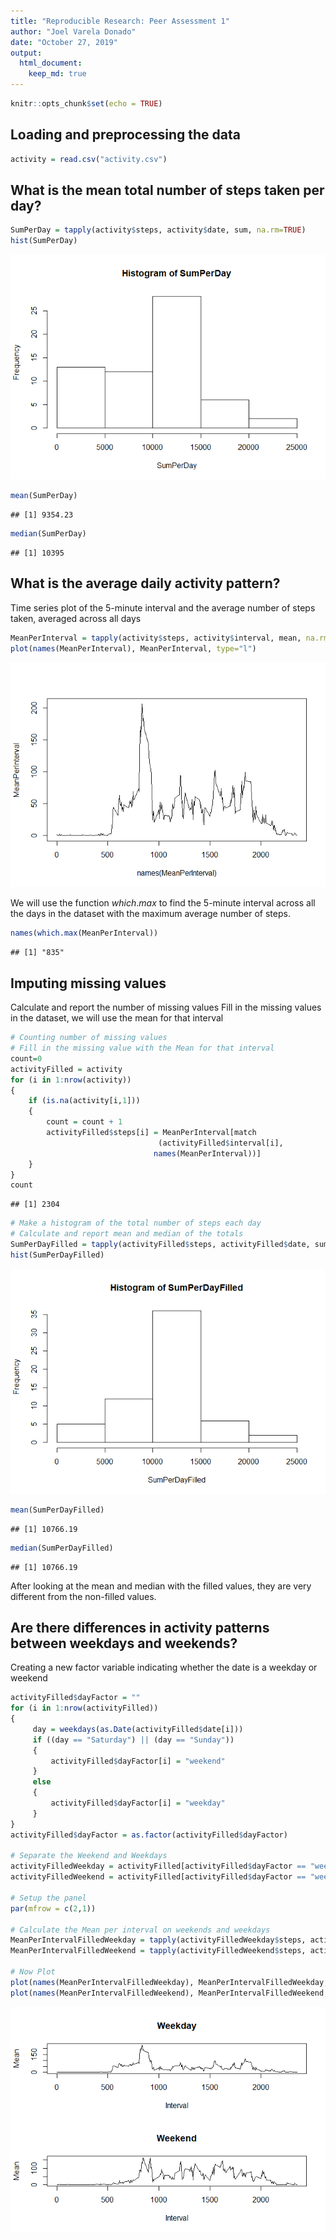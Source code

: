 ```yaml
---
title: "Reproducible Research: Peer Assessment 1"
author: "Joel Varela Donado"
date: "October 27, 2019"
output: 
  html_document:
    keep_md: true
---
```



```r
knitr::opts_chunk$set(echo = TRUE)
```

## Loading and preprocessing the data


```r
activity = read.csv("activity.csv")
```

## What is the mean total number of steps taken per day?

```r
SumPerDay = tapply(activity$steps, activity$date, sum, na.rm=TRUE)
hist(SumPerDay)
```

![](PA1_template_files/figure-html/histogram-1.png)<!-- -->

```r
mean(SumPerDay)
```

```
## [1] 9354.23
```

```r
median(SumPerDay)
```

```
## [1] 10395
```

## What is the average daily activity pattern?
Time series plot of the 5-minute interval and the average number 
of steps taken, averaged across all days

```r
MeanPerInterval = tapply(activity$steps, activity$interval, mean, na.rm=TRUE)
plot(names(MeanPerInterval), MeanPerInterval, type="l")
```

![](PA1_template_files/figure-html/timeseries-1.png)<!-- -->

We will use the function $which.max$ to find the 5-minute interval across all the days in the dataset with the maximum average number of steps.

```r
names(which.max(MeanPerInterval))
```

```
## [1] "835"
```

## Imputing missing values
Calculate and report the number of missing values
Fill in the missing values in the dataset, we will use the mean for that interval

```r
# Counting number of missing values
# Fill in the missing value with the Mean for that interval
count=0
activityFilled = activity
for (i in 1:nrow(activity))
{
    if (is.na(activity[i,1])) 
    {
        count = count + 1
        activityFilled$steps[i] = MeanPerInterval[match
                                 (activityFilled$interval[i],
                                names(MeanPerInterval))]
    }
}
count
```

```
## [1] 2304
```

```r
# Make a histogram of the total number of steps each day
# Calculate and report mean and median of the totals
SumPerDayFilled = tapply(activityFilled$steps, activityFilled$date, sum)
hist(SumPerDayFilled)
```

![](PA1_template_files/figure-html/imputing-1.png)<!-- -->

```r
mean(SumPerDayFilled)
```

```
## [1] 10766.19
```

```r
median(SumPerDayFilled)
```

```
## [1] 10766.19
```

After looking at the mean and median with the filled values, they are very different from the non-filled values.


## Are there differences in activity patterns between weekdays and weekends?

Creating a new factor variable indicating whether the date is a weekday or weekend

```r
activityFilled$dayFactor = ""
for (i in 1:nrow(activityFilled))
{
     day = weekdays(as.Date(activityFilled$date[i]))
     if ((day == "Saturday") || (day == "Sunday"))
     {
         activityFilled$dayFactor[i] = "weekend"
     }
     else
     {
         activityFilled$dayFactor[i] = "weekday"
     }
}
activityFilled$dayFactor = as.factor(activityFilled$dayFactor)

# Separate the Weekend and Weekdays
activityFilledWeekday = activityFilled[activityFilled$dayFactor == "weekday",]
activityFilledWeekend = activityFilled[activityFilled$dayFactor == "weekend",]

# Setup the panel
par(mfrow = c(2,1))

# Calculate the Mean per interval on weekends and weekdays
MeanPerIntervalFilledWeekday = tapply(activityFilledWeekday$steps, activityFilledWeekday$interval, mean)
MeanPerIntervalFilledWeekend = tapply(activityFilledWeekend$steps, activityFilledWeekend$interval, mean)

# Now Plot
plot(names(MeanPerIntervalFilledWeekday), MeanPerIntervalFilledWeekday, type = "l", xlab = "Interval", ylab = "Mean", main = "Weekday")
plot(names(MeanPerIntervalFilledWeekend), MeanPerIntervalFilledWeekend, type = "l", xlab = "Interval", ylab = "Mean", main = "Weekend")
```

![](PA1_template_files/figure-html/daysCalculations-1.png)<!-- -->
